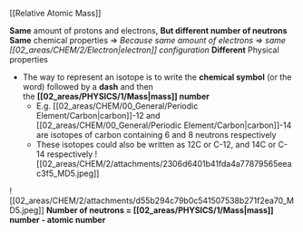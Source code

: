 [[Relative Atomic Mass]]

**Same** amount of protons and electrons, **But different number of neutrons**
**Same** chemical properties => *Because same amount of electrons => same [[02_areas/CHEM/2/Electron|electron]] configuration*
**Different** Physical properties

- The way to represent an isotope is to write the **chemical symbol** (or the word) followed by a **dash** and then the **[[02_areas/PHYSICS/1/Mass|mass]] number**
    - E.g. [[02_areas/CHEM/00_General/Periodic Element/Carbon|carbon]]-12 and [[02_areas/CHEM/00_General/Periodic Element/Carbon|carbon]]-14 are isotopes of carbon containing 6 and 8 neutrons respectively
    - These isotopes could also be written as 12C or C-12, and 14C or C-14 respectively
![[02_areas/CHEM/2/attachments/2306d6401b41fda4a77879565eeac3f5_MD5.jpeg]]


![[02_areas/CHEM/2/attachments/d55b294c79b0c541507538b271f2ea70_MD5.jpeg]]
**Number of neutrons = [[02_areas/PHYSICS/1/Mass|mass]] number - atomic number**